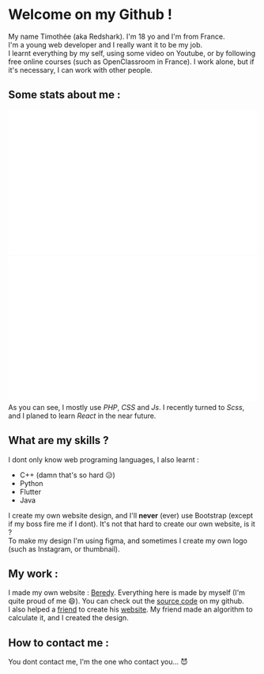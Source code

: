 # Welcome on my Github !

My name Timothée (aka Redshark). I'm 18 yo and I'm from France.  
I'm a young web developer and I really want it to be my job.  
I learnt everything by my self, using some video on Youtube, or by following free online courses (such as OpenClassroom in France).
I work alone, but if it's necessary, I can work with other people.

## Some stats about me :

![My different stats](https://github.com/Redshark61/Redshark61/blob/master/generated/overview.svg)
![My most used languages](https://github.com/Redshark61/Redshark61/blob/master/generated/languages.svg)  
As you can see, I mostly use *PHP*, *CSS* and *Js*. I recently turned to *Scss*, and I planed to learn *React* in the near future.  

## What are my skills ?
I dont only know web programing languages, I also learnt :
* C++ (damn that's so hard  :disappointed_relieved:)
* Python
* Flutter
* Java

I create my own website design, and I'll __never__ (ever) use Bootstrap (except if my boss fire me if I dont). It's not that hard to create our own website, is it ?  
To make my design I'm using figma, and sometimes I create my own logo (such as Instagram, or thumbnail).  

## My work :
I made my own website : [Beredy](https://beredy.tk). Everything here is made by myself (I'm quite proud of me :smile:). You can check out the [source code](https://github.com/Redshark61/site_perso) on my github.  
I also helped a [friend](https://github.com/HerbeMalveillante) to create his [website](http://notebac.rf.gd/). My friend made an algorithm to calculate it, and I created the design. 

## How to contact me :
 You dont contact me, I'm the one who contact you...  :smiling_imp:
